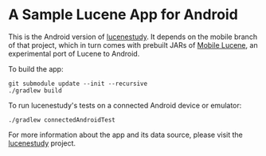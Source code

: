 A Sample Lucene App for Android
===============================

This is the Android version of [lucenestudy](https://github.com/lukhnos/lucenestudy/tree/mobile).
It depends on the mobile branch of that project, which in turn comes with
prebuilt JARs of [Mobile Lucene](https://github.com/lukhnos/mobilelucene),
an experimental port of Lucene to Android.

To build the app:

    git submodule update --init --recursive
    ./gradlew build

To run lucenestudy's tests on a connected Android device or emulator:

    ./gradlew connectedAndroidTest

For more information about the app and its data source, please visit the
[lucenestudy](https://github.com/lukhnos/lucenestudy/tree/mobile) project.
